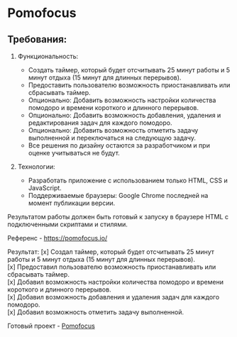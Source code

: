 # Pomofocus

## Требования:

1. Функциональность:
   - Создать таймер, который будет отсчитывать 25 минут работы и 5 минут отдыха (15 минут для длинных перерывов).
   - Предоставить пользователю возможность приостанавливать или сбрасывать таймер.
   - Опционально: Добавить возможность настройки количества помодоро и времени короткого и длинного перерывов.
   - Опционально: Добавить возможность добавления, удаления и редактирования задач для каждого помодоро.
   - Опционально: Добавить возможность отметить задачу выполненной и переключаться на следующую задачу.
   - Все решения по дизайну остаются за разработчиком и при оценке учитываться не будут.
   
2. Технологии:
    - Разработать приложение с использованием только HTML, CSS и JavaScript.
    - Поддерживаемые браузеры: Google Chrome последней на момент публикации версии.

Результатом работы должен быть готовый к запуску в браузере HTML с подключенными скриптами и стилями.

Референс - https://pomofocus.io/

Результат:
   [x] Создал таймер, который будет отсчитывать 25 минут работы и 5 минут отдыха (15 минут для длинных перерывов).    
   [x] Предоставил пользователю возможность приостанавливать или сбрасывать таймер.  
   [x] Добавил возможность настройки количества помодоро и времени короткого и длинного перерывов.  
   [x] Добавил возможность добавления и удаления задач для каждого помодоро.  
   [x] Добавил возможность отметить задачу выполненной.  
    

Готовый проект - [Pomofocus](https://rebornoff.github.io/pomofocus/)
